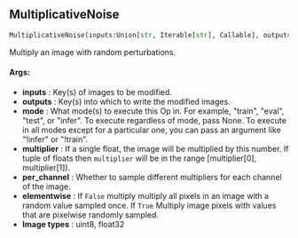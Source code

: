 ## MultiplicativeNoise
```python
MultiplicativeNoise(inputs:Union[str, Iterable[str], Callable], outputs:Union[str, Iterable[str]], mode:Union[NoneType, str, Iterable[str]]=None, multiplier:Union[float, Tuple[float, float]]=(0.9, 1.1), per_channel:bool=False, elementwise:bool=False)
```
Multiply an image with random perturbations.



#### Args:

* **inputs** :  Key(s) of images to be modified.
* **outputs** :  Key(s) into which to write the modified images.
* **mode** :  What mode(s) to execute this Op in. For example, "train", "eval", "test", or "infer". To execute            regardless of mode, pass None. To execute in all modes except for a particular one, you can pass an argument            like "!infer" or "!train".
* **multiplier** :  If a single float, the image will be multiplied by this number. If tuple of floats then `multiplier`            will be in the range [multiplier[0], multiplier[1]).
* **per_channel** :  Whether to sample different multipliers for each channel of the image.
* **elementwise** :  If `False` multiply multiply all pixels in an image with a random value sampled once.            If `True` Multiply image pixels with values that are pixelwise randomly sampled.
* **Image types** :         uint8, float32    